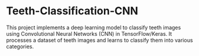 # Teeth-Classification-CNN
This project implements a deep learning model to classify teeth images using Convolutional Neural Networks (CNN) in TensorFlow/Keras. It processes a dataset of teeth images and learns to classify them into various categories.
